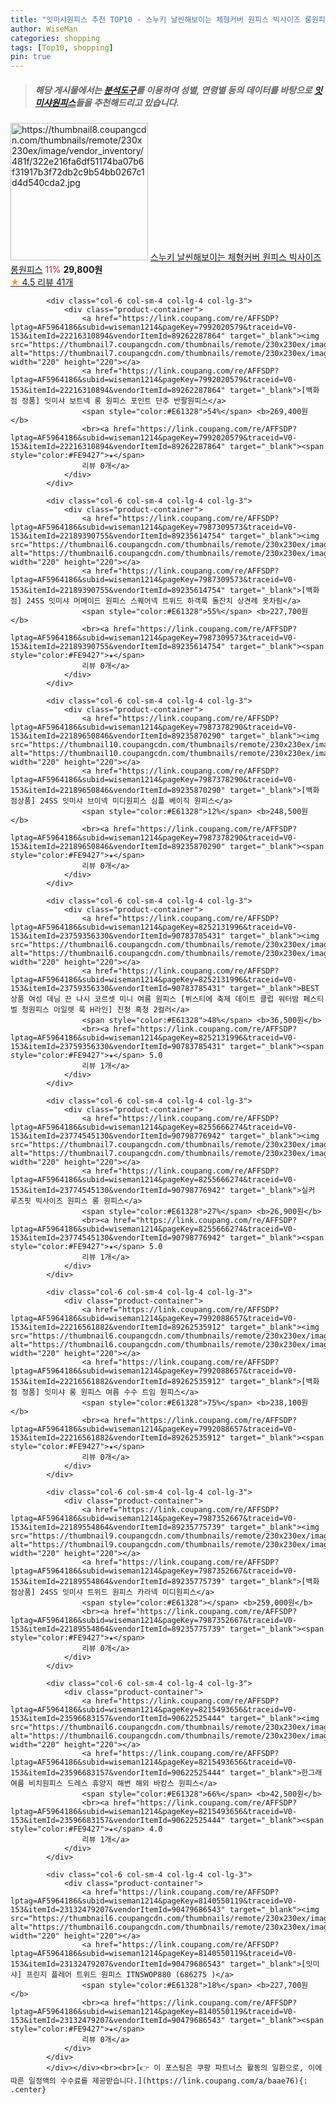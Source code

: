 ```yaml
---
title: "잇미샤원피스 추천 TOP10 - 스누키 날씬해보이는 체형커버 원피스 빅사이즈 롱원피스"
author: WiseMan
categories: shopping
tags: [Top10, shopping]
pin: true
---
```


> ##### 해당 게시물에서는 [**분석도구**](https://itemscout.io/)를 이용하여 **성별**, **연령별** 등의 데이터를 바탕으로 [**잇미샤원피스**](https://link.coupang.com/a/baae76)들을 추천해드리고 있습니다.
<div class="container"><div class="row">
            <div class="col-6 col-sm-4 col-lg-4 col-lg-3">
                <div class="product-container">
                    <a href="https://link.coupang.com/re/AFFSDP?lptag=AF5964186&subid=wiseman1214&pageKey=8085143951&traceid=V0-153&itemId=22814144805&vendorItemId=89866342892" target="_blank"><img src="https://thumbnail8.coupangcdn.com/thumbnails/remote/230x230ex/image/vendor_inventory/481f/322e216fa6df51174ba07b6f31917b3f72db2c9b54bb0267c1d4d540cda2.jpg" alt="https://thumbnail8.coupangcdn.com/thumbnails/remote/230x230ex/image/vendor_inventory/481f/322e216fa6df51174ba07b6f31917b3f72db2c9b54bb0267c1d4d540cda2.jpg" width="220" height="220"></a>
                    <a href="https://link.coupang.com/re/AFFSDP?lptag=AF5964186&subid=wiseman1214&pageKey=8085143951&traceid=V0-153&itemId=22814144805&vendorItemId=89866342892" target="_blank">스누키 날씬해보이는 체형커버 원피스 빅사이즈 롱원피스</a>
                    <span style="color:#E61328">11%</span> <b>29,800원</b>
                    <br><a href="https://link.coupang.com/re/AFFSDP?lptag=AF5964186&subid=wiseman1214&pageKey=8085143951&traceid=V0-153&itemId=22814144805&vendorItemId=89866342892" target="_blank"><span style="color:#FE9427">★</span> 4.5
                    리뷰 41개</a>
                </div>
            </div>
            
            <div class="col-6 col-sm-4 col-lg-4 col-lg-3">
                <div class="product-container">
                    <a href="https://link.coupang.com/re/AFFSDP?lptag=AF5964186&subid=wiseman1214&pageKey=7992020579&traceid=V0-153&itemId=22216310894&vendorItemId=89262287864" target="_blank"><img src="https://thumbnail7.coupangcdn.com/thumbnails/remote/230x230ex/image/vendor_inventory/8d8c/a0285f01fe48486711954271b21dcc44dcd5ac3ca78d9f3f54b7e2f18f43.png" alt="https://thumbnail7.coupangcdn.com/thumbnails/remote/230x230ex/image/vendor_inventory/8d8c/a0285f01fe48486711954271b21dcc44dcd5ac3ca78d9f3f54b7e2f18f43.png" width="220" height="220"></a>
                    <a href="https://link.coupang.com/re/AFFSDP?lptag=AF5964186&subid=wiseman1214&pageKey=7992020579&traceid=V0-153&itemId=22216310894&vendorItemId=89262287864" target="_blank">[백화점 정품] 잇미샤 보트넥 롱 원피스 포인트 단추 반팔원피스</a>
                    <span style="color:#E61328">54%</span> <b>269,400원</b>
                    <br><a href="https://link.coupang.com/re/AFFSDP?lptag=AF5964186&subid=wiseman1214&pageKey=7992020579&traceid=V0-153&itemId=22216310894&vendorItemId=89262287864" target="_blank"><span style="color:#FE9427">★</span> 
                    리뷰 0개</a>
                </div>
            </div>
            
            <div class="col-6 col-sm-4 col-lg-4 col-lg-3">
                <div class="product-container">
                    <a href="https://link.coupang.com/re/AFFSDP?lptag=AF5964186&subid=wiseman1214&pageKey=7987309573&traceid=V0-153&itemId=22189390755&vendorItemId=89235614754" target="_blank"><img src="https://thumbnail6.coupangcdn.com/thumbnails/remote/230x230ex/image/vendor_inventory/c999/8a04b97572cbcd9ef5f7ac95eacafea79f28e10c71b2c8ff87d5ef2bce6f.png" alt="https://thumbnail6.coupangcdn.com/thumbnails/remote/230x230ex/image/vendor_inventory/c999/8a04b97572cbcd9ef5f7ac95eacafea79f28e10c71b2c8ff87d5ef2bce6f.png" width="220" height="220"></a>
                    <a href="https://link.coupang.com/re/AFFSDP?lptag=AF5964186&subid=wiseman1214&pageKey=7987309573&traceid=V0-153&itemId=22189390755&vendorItemId=89235614754" target="_blank">[백화점] 24SS 잇미샤 머메이드 원피스 스퀘어넥 트위드 하객룩 돌잔치 상견례 옷차림</a>
                    <span style="color:#E61328">55%</span> <b>227,700원</b>
                    <br><a href="https://link.coupang.com/re/AFFSDP?lptag=AF5964186&subid=wiseman1214&pageKey=7987309573&traceid=V0-153&itemId=22189390755&vendorItemId=89235614754" target="_blank"><span style="color:#FE9427">★</span> 
                    리뷰 0개</a>
                </div>
            </div>
            
            <div class="col-6 col-sm-4 col-lg-4 col-lg-3">
                <div class="product-container">
                    <a href="https://link.coupang.com/re/AFFSDP?lptag=AF5964186&subid=wiseman1214&pageKey=7987378290&traceid=V0-153&itemId=22189650846&vendorItemId=89235870290" target="_blank"><img src="https://thumbnail10.coupangcdn.com/thumbnails/remote/230x230ex/image/vendor_inventory/d8ac/413c43c6745d179c368326cdc675f0e530b06f9652b36b15dd433b34c607.png" alt="https://thumbnail10.coupangcdn.com/thumbnails/remote/230x230ex/image/vendor_inventory/d8ac/413c43c6745d179c368326cdc675f0e530b06f9652b36b15dd433b34c607.png" width="220" height="220"></a>
                    <a href="https://link.coupang.com/re/AFFSDP?lptag=AF5964186&subid=wiseman1214&pageKey=7987378290&traceid=V0-153&itemId=22189650846&vendorItemId=89235870290" target="_blank">[백화점상품] 24SS 잇미샤 브이넥 미디원피스 심플 베이직 원피스</a>
                    <span style="color:#E61328">12%</span> <b>248,500원</b>
                    <br><a href="https://link.coupang.com/re/AFFSDP?lptag=AF5964186&subid=wiseman1214&pageKey=7987378290&traceid=V0-153&itemId=22189650846&vendorItemId=89235870290" target="_blank"><span style="color:#FE9427">★</span> 
                    리뷰 0개</a>
                </div>
            </div>
            
            <div class="col-6 col-sm-4 col-lg-4 col-lg-3">
                <div class="product-container">
                    <a href="https://link.coupang.com/re/AFFSDP?lptag=AF5964186&subid=wiseman1214&pageKey=8252131996&traceid=V0-153&itemId=23759356330&vendorItemId=90783785431" target="_blank"><img src="https://thumbnail6.coupangcdn.com/thumbnails/remote/230x230ex/image/vendor_inventory/2837/037ce245252e4f86993583ed85a156a0597c2eba0589f692f8d32c67a400.jpg" alt="https://thumbnail6.coupangcdn.com/thumbnails/remote/230x230ex/image/vendor_inventory/2837/037ce245252e4f86993583ed85a156a0597c2eba0589f692f8d32c67a400.jpg" width="220" height="220"></a>
                    <a href="https://link.coupang.com/re/AFFSDP?lptag=AF5964186&subid=wiseman1214&pageKey=8252131996&traceid=V0-153&itemId=23759356330&vendorItemId=90783785431" target="_blank">BEST 상품 여성 데님 끈 나시 코르셋 미니 여름 원피스 [뷔스티에 축제 데이트 클럽 워터밤 페스티벌 청원피스 아일렛 룩 H라인] 진청 흑청 2컬러</a>
                    <span style="color:#E61328">48%</span> <b>36,500원</b>
                    <br><a href="https://link.coupang.com/re/AFFSDP?lptag=AF5964186&subid=wiseman1214&pageKey=8252131996&traceid=V0-153&itemId=23759356330&vendorItemId=90783785431" target="_blank"><span style="color:#FE9427">★</span> 5.0
                    리뷰 1개</a>
                </div>
            </div>
            
            <div class="col-6 col-sm-4 col-lg-4 col-lg-3">
                <div class="product-container">
                    <a href="https://link.coupang.com/re/AFFSDP?lptag=AF5964186&subid=wiseman1214&pageKey=8255666274&traceid=V0-153&itemId=23774545130&vendorItemId=90798776942" target="_blank"><img src="https://thumbnail7.coupangcdn.com/thumbnails/remote/230x230ex/image/vendor_inventory/ad7b/8a92f2d963b6ada50b765c381bc5f5c09937367796146c5f580de6dd8dc4.jpg" alt="https://thumbnail7.coupangcdn.com/thumbnails/remote/230x230ex/image/vendor_inventory/ad7b/8a92f2d963b6ada50b765c381bc5f5c09937367796146c5f580de6dd8dc4.jpg" width="220" height="220"></a>
                    <a href="https://link.coupang.com/re/AFFSDP?lptag=AF5964186&subid=wiseman1214&pageKey=8255666274&traceid=V0-153&itemId=23774545130&vendorItemId=90798776942" target="_blank">실커 루즈핏 빅사이즈 원피스 롱 원피스</a>
                    <span style="color:#E61328">27%</span> <b>26,900원</b>
                    <br><a href="https://link.coupang.com/re/AFFSDP?lptag=AF5964186&subid=wiseman1214&pageKey=8255666274&traceid=V0-153&itemId=23774545130&vendorItemId=90798776942" target="_blank"><span style="color:#FE9427">★</span> 5.0
                    리뷰 1개</a>
                </div>
            </div>
            
            <div class="col-6 col-sm-4 col-lg-4 col-lg-3">
                <div class="product-container">
                    <a href="https://link.coupang.com/re/AFFSDP?lptag=AF5964186&subid=wiseman1214&pageKey=7992088657&traceid=V0-153&itemId=22216561882&vendorItemId=89262535912" target="_blank"><img src="https://thumbnail6.coupangcdn.com/thumbnails/remote/230x230ex/image/vendor_inventory/a2bf/fa3b8fb78ef001c3420547c244b9a4ef1056fd18754e2a34bcf5054d7798.png" alt="https://thumbnail6.coupangcdn.com/thumbnails/remote/230x230ex/image/vendor_inventory/a2bf/fa3b8fb78ef001c3420547c244b9a4ef1056fd18754e2a34bcf5054d7798.png" width="220" height="220"></a>
                    <a href="https://link.coupang.com/re/AFFSDP?lptag=AF5964186&subid=wiseman1214&pageKey=7992088657&traceid=V0-153&itemId=22216561882&vendorItemId=89262535912" target="_blank">[백화점 정품] 잇미샤 롱 원피스 여름 수수 트임 원피스</a>
                    <span style="color:#E61328">75%</span> <b>238,100원</b>
                    <br><a href="https://link.coupang.com/re/AFFSDP?lptag=AF5964186&subid=wiseman1214&pageKey=7992088657&traceid=V0-153&itemId=22216561882&vendorItemId=89262535912" target="_blank"><span style="color:#FE9427">★</span> 
                    리뷰 0개</a>
                </div>
            </div>
            
            <div class="col-6 col-sm-4 col-lg-4 col-lg-3">
                <div class="product-container">
                    <a href="https://link.coupang.com/re/AFFSDP?lptag=AF5964186&subid=wiseman1214&pageKey=7987352667&traceid=V0-153&itemId=22189554864&vendorItemId=89235775739" target="_blank"><img src="https://thumbnail9.coupangcdn.com/thumbnails/remote/230x230ex/image/vendor_inventory/95cc/0561ace57675160e7ff0242635f2bf3f8cf46f9c0651ec522c9a5478ac01.png" alt="https://thumbnail9.coupangcdn.com/thumbnails/remote/230x230ex/image/vendor_inventory/95cc/0561ace57675160e7ff0242635f2bf3f8cf46f9c0651ec522c9a5478ac01.png" width="220" height="220"></a>
                    <a href="https://link.coupang.com/re/AFFSDP?lptag=AF5964186&subid=wiseman1214&pageKey=7987352667&traceid=V0-153&itemId=22189554864&vendorItemId=89235775739" target="_blank">[백화점상품] 24SS 잇미샤 트위드 원피스 카라넥 미디원피스</a>
                    <span style="color:#E61328"></span> <b>259,000원</b>
                    <br><a href="https://link.coupang.com/re/AFFSDP?lptag=AF5964186&subid=wiseman1214&pageKey=7987352667&traceid=V0-153&itemId=22189554864&vendorItemId=89235775739" target="_blank"><span style="color:#FE9427">★</span> 
                    리뷰 0개</a>
                </div>
            </div>
            
            <div class="col-6 col-sm-4 col-lg-4 col-lg-3">
                <div class="product-container">
                    <a href="https://link.coupang.com/re/AFFSDP?lptag=AF5964186&subid=wiseman1214&pageKey=8215493656&traceid=V0-153&itemId=23596683157&vendorItemId=90622525444" target="_blank"><img src="https://thumbnail6.coupangcdn.com/thumbnails/remote/230x230ex/image/vendor_inventory/faed/76ea94c793a1570049bc4e499bd96585e32a5d45098254f70da25059cdfc.jpg" alt="https://thumbnail6.coupangcdn.com/thumbnails/remote/230x230ex/image/vendor_inventory/faed/76ea94c793a1570049bc4e499bd96585e32a5d45098254f70da25059cdfc.jpg" width="220" height="220"></a>
                    <a href="https://link.coupang.com/re/AFFSDP?lptag=AF5964186&subid=wiseman1214&pageKey=8215493656&traceid=V0-153&itemId=23596683157&vendorItemId=90622525444" target="_blank">한그래 여름 비치원피스 드레스 휴양지 해변 해외 바캉스 원피스</a>
                    <span style="color:#E61328">66%</span> <b>42,500원</b>
                    <br><a href="https://link.coupang.com/re/AFFSDP?lptag=AF5964186&subid=wiseman1214&pageKey=8215493656&traceid=V0-153&itemId=23596683157&vendorItemId=90622525444" target="_blank"><span style="color:#FE9427">★</span> 4.0
                    리뷰 1개</a>
                </div>
            </div>
            
            <div class="col-6 col-sm-4 col-lg-4 col-lg-3">
                <div class="product-container">
                    <a href="https://link.coupang.com/re/AFFSDP?lptag=AF5964186&subid=wiseman1214&pageKey=8140550119&traceid=V0-153&itemId=23132479207&vendorItemId=90479686543" target="_blank"><img src="https://thumbnail6.coupangcdn.com/thumbnails/remote/230x230ex/image/vendor_inventory/9a6d/5ea80a1d85020f88e5b3aece674c891bd4fdb47afa2999fe84d0cc52bcf4.jpg" alt="https://thumbnail6.coupangcdn.com/thumbnails/remote/230x230ex/image/vendor_inventory/9a6d/5ea80a1d85020f88e5b3aece674c891bd4fdb47afa2999fe84d0cc52bcf4.jpg" width="220" height="220"></a>
                    <a href="https://link.coupang.com/re/AFFSDP?lptag=AF5964186&subid=wiseman1214&pageKey=8140550119&traceid=V0-153&itemId=23132479207&vendorItemId=90479686543" target="_blank">[잇미샤] 프린지 플레어 트위드 원피스 ITN5WOP880 (686275 )</a>
                    <span style="color:#E61328">18%</span> <b>227,700원</b>
                    <br><a href="https://link.coupang.com/re/AFFSDP?lptag=AF5964186&subid=wiseman1214&pageKey=8140550119&traceid=V0-153&itemId=23132479207&vendorItemId=90479686543" target="_blank"><span style="color:#FE9427">★</span> 
                    리뷰 0개</a>
                </div>
            </div>
            </div></div><br><br>[👉 이 포스팅은 쿠팡 파트너스 활동의 일환으로, 이에 따른 일정액의 수수료를 제공받습니다.](https://link.coupang.com/a/baae76){: .center}